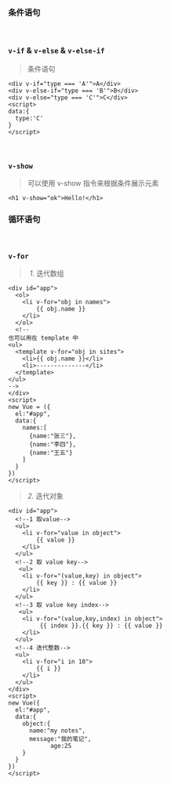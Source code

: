 ### 条件语句

​	<h3 id='0'>`v-if`  &  `v-else` & `v-else-if`</h3>

> 条件语句

```vue
<div v-if="type === 'A'">A</div>
<div v-else-if="type === 'B'">B</div>
<div v-else="type === 'C'">C</div>
<script>
data:{
  type:'C'
}
</script>
```

​	<h3 id='1'>`v-show`</h3>

> 可以使用 v-show 指令来根据条件展示元素

```vue
<h1 v-show="ok">Hello!</h1>
```

### 循环语句

​	<h3 id='1'>`v-for`</h3>

> ​	*1.* 迭代数组 

```vue
<div id="app">
  <ol>
    <li v-for="obj in names">
    	{{ obj.name }}
    </li>
  </ol>
  <!--
也可以用在 template 中
<ul>
  <template v-for="obj in sites">
    <li>{{ obj.name }}</li>
    <li>--------------</li>
  </template>
</ul>
--> 
</div>
<script>
new Vue = ({
  el:"#app",
  data:{
    names:[
      {name:"张三"},
      {name:"李四"},
      {name:"王五"}
    ]
  }
})
</script>
```

> *2.* 迭代对象

```vue
<div id="app">
  <!--1 取value-->
  <ul>
    <li v-for="value in object">
    	{{ value }}
    </li>
  </ul>
  <!--2 取 value key-->
   <ul>
    <li v-for="(value,key) in object">
    	{{ key }} : {{ value }}
    </li>
  </ul>
  <!--3 取 value key index-->
   <ul>
    <li v-for="(value,key,index) in object">
    	 {{ index }}.{{ key }} : {{ value }}
    </li>
  </ul>
  <!--4 迭代整数-->
  <ul>
    <li v-for="i in 10">
    	{{ i }}
    </li>
  </ul>
</div>
<script>
new Vue({
  el:"#app",
  data:{
    object:{
      name:"my notes",
      message:"我的笔记",
 			age:25
    }
  }
})
</script>
```

